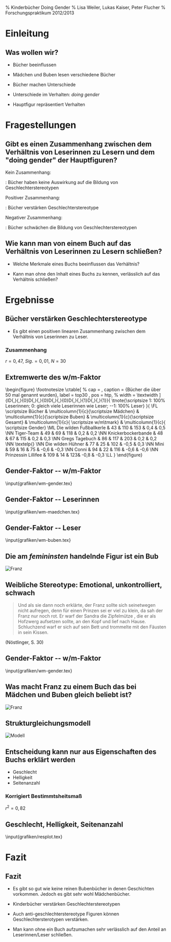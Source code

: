 % Kinderbücher Doing Gender 
% Lisa Weiler, Lukas Kaiser, Peter Flucher
% Forschungspraktikum 2012/2013

Einleitung
==========

Was wollen wir?
---------------

- Bücher beeinflussen

- Mädchen und Buben lesen verschiedene Bücher

- Bücher machen Unterschiede

- Unterschiede im Verhalten: *doing gender*

- Hauptfigur repräsentiert Verhalten




Fragestellungen
===============

Gibt es einen Zusammenhang zwischen dem Verhältnis von Leserinnen zu Lesern und dem "doing gender" der Hauptfiguren?
--------------------------------------------------------

Kein Zusammenhang:

:   Bücher haben keine Auswirkung auf die Bildung von Geschlechterstereotypen

Positiver Zusammenhang:

:   Bücher verstärken Geschlechterstereotype

Negativer Zusammenhang:

:   Bücher schwächen die Bildung von Geschlechterstereotypen




Wie kann man von einem Buch auf das Verhältnis von Leserinnen zu Lesern schließen?
-------------------------------------------------------------------------------

- Welche Merkmale eines Buchs beeinflussen das Verhältnis?

- Kann man ohne den Inhalt eines Buchs zu kennen, verlässlich auf das Verhältnis schließen?




Ergebnisse
==========

Bücher verstärken Geschlechterstereotype
----------------------------------------

- Es gibt einen positiven linearen Zusammenhang
  zwischen dem Verhältnis von Leserinnen zu 
  Leser.

### Zusammenhang

$r=0{,}47$, $Sig.=0{,}01$, $N=30$


Extremwerte des w/m-Faktor
---------------------------

  \begin{figure}
    \footnotesize
    \ctable[
      %  cap    = ,
        caption = {Bücher die über 50 mal genannt wurden},
        label   = top30 ,
        pos   = htp,
      %  width    = \textwidth
      ]{lD{,}{,}{0}D{,}{,}{0}D{,}{,}{0}D{,}{,}{1}D{,}{,}{1}}{
        \tnote{\scriptsize 1: 100\% Leserinnen; 0: gleich viele Leserinnen wie Leser; --1: 100\% Leser}
      }{
      \FL \scriptsize Bücher &  \multicolumn{1}{c}{\scriptsize Mädchen} & 
      \multicolumn{1}{c}{\scriptsize Buben} & \multicolumn{1}{c}{\scriptsize Gesamt} & 
      \multicolumn{1}{c}{ \scriptsize w/m\tmark} & \multicolumn{1}{c}{ \scriptsize Gender}
      \ML Die wilden Fußballkerle & 43 & 110 & 153 & 0,4 & 0,5
      \NN Tiger-Team & 49 & 69 & 118 & 0,2 & 0,2
      \NN Knickerbockerbande & 48 & 67 & 115 & 0,2 & 0,3
      \NN Gregs Tagebuch & 86 & 117 & 203 & 0,2 & 0,2
      \NN \textelp{}
      \NN Die wilden Hühner & 77 & 25 & 102 & -0,5 & 0,3
      \NN Mini & 59 & 16 & 75 & -0,6 & -0,3
      \NN Conni & 94 & 22 & 116 & -0,6 & -0,6
      \NN Prinzessin Lillifee & 109 & 14 & 123& -0,8 & -0,3 \LL
      }
  \end{figure}


Gender-Faktor -- w/m-Faktor
-------------------------

\input{grafiken/wm-gender.tex}


Gender-Faktor -- Leserinnen
-------------------------------------------------------

\input{grafiken/wm-maedchen.tex}




Gender-Faktor -- Leser
------------------------------------

\input{grafiken/wm-buben.tex}




Die am *femininsten* handelnde Figur ist ein Bub
-------------------------------------------------

![Franz](grafiken/franz.jpg)


Weibliche Stereotype: Emotional, unkontrolliert, schwach
---------------------------------------------------------

> Und als sie dann noch erklärte, der Franz sollte sich seinetwegen nicht aufregen, 
> denn für einen Prinzen sei er viel zu klein, da sah der Franz nur noch rot. 
> Er warf der Sandra die Zipfelmütze , die er als Hofzwerg aufsetzen sollte, 
> an den Kopf und lief nach Hause. 
> Schluchzend warf er sich auf sein Bett und trommelte mit den Fäusten in sein Kissen.

(Nöstlinger, S. 30)



Gender-Faktor -- w/m-Faktor
-------------------------

\input{grafiken/wm-gender.tex}




Was macht Franz zu einem Buch das bei Mädchen und Buben gleich beliebt ist?
-------------------------------------------------

![Franz](grafiken/franz.jpg)




Strukturgleichungsmodell
------------------------

![Modell](grafiken/mastermodel.jpg)


Entscheidung kann nur aus Eigenschaften des Buchs erklärt werden
----------------------

- Geschlecht
- Helligkeit
- Seitenanzahl

### Korrigiert Bestimmtsheitsmaß

$r^2=0{,}82$


Geschlecht, Helligkeit, Seitenanzahl
----------------------------------------------

\input{grafiken/resplot.tex}





Fazit
========

Fazit
-----

- Es gibt so gut wie keine reinen Bubenbücher in denen Geschichten vorkommen. 
  Jedoch es gibt sehr wohl Mädchenbücher.

- Kinderbücher verstärken Geschlechterstereotypen

- Auch anti-geschlechterstereotype Figuren können Geschlechtersterotypen verstärken.

- Man kann ohne ein Buch aufzumachen sehr verlässlich auf den Anteil 
  an Leserinnen/Leser schließen.







<!--

 Auswertung
----------

*   Skala von $-1$ bis $1$
*   $w/m=\frac{Bu-Ma}{Gesamt}$
*   $1$ heißt: 100% sind Leserinnen
*   $-1$ heißt: 100% sind Leser 










Top-Bücher
----------

  \begin{figure}
      \footnotesize
      \ctable[
      %  cap    = ,
        caption = {Bücher die über 200 mal genannt wurden},
        label   = top30 ,
        pos   = htp,
      %  width    = \textwidth
      ]{lD{,}{,}{0}D{,}{,}{0}D{,}{,}{0}D{,}{,}{3}}{
        \tnote{\scriptsize 1: 100\% Leserinnen; 0: gleich viele Leserinnen wie Leser; --1: 100\% Leser}
      }{
      \FL \scriptsize Bücher &  \multicolumn{1}{c}{\scriptsize Mädchen} & 
        \multicolumn{1}{c}{\scriptsize Buben} & \multicolumn{1}{c}{\scriptsize Gesamt} & 
        \multicolumn{1}{c}{ \scriptsize w/m-Faktor\tmark}
      \ML Gregs Tagebuch & 86 & 117 & 203 & -0,153
      \NN Harry Potter & 95 & 125 & 220 & -0,136
      \NN Die drei ??? & 93 & 122 & 215 & -0,135
      \NN Tom Turbo & 92 & 113 & 205 & -0,102
      \NN Fünf Freunde & 114 & 118 & 232 & -0,017
      \NN Der Regenbogenfisch & 122 & 95 & 217 & 0,124
      \NN Pipi Langstrumpf & 141 & 75 & 216 & 0,306
      \NN Hexe Lilli & 162 & 53 & 215 & 0,507 \LL
      }
  \end{figure}









Tabelle
-------

  \begin{figure}
    \footnotesize
    \ctable[
      %  cap    = ,
        caption = {Bücher die über 50 mal genannt wurden},
        label   = top30 ,
        pos   = htp,
      %  width    = \textwidth
      ]{lD{,}{,}{0}D{,}{,}{0}D{,}{,}{0}D{,}{,}{3}}{
        \tnote{\scriptsize 1: 100\% Leserinnen; 0: gleich viele Leserinnen wie Leser; --1: 100\% Leser}
      }{
      \FL \scriptsize Bücher &   
      \multicolumn{1}{c}{ \scriptsize w/m-Faktor\tmark} &
      \multicolumn{1}{c}{\scriptsize Helligkeit}
      \ML Die wilden Fußballkerle  & -0,438 & 49,5
      \NN Tiger-Team & -0,169 & 85,7
      \NN Knickerbockerbande & -0,165 & 96,6
      \NN .
      \NN .
      \NN Mini  & 0,573 & 150,2
      \NN Conni  & 0,621 & 186,6
      \NN Prinzessin Lillifee & 0,772 & 179,4  \LL
      }
  \end{figure}

 -->
